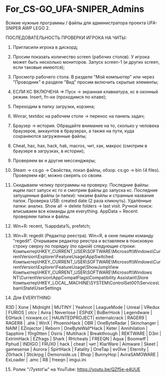 # For_CS-GO_UFA-SNIPER_Admins
Всякие нужные программы / файлы для администратора проекта UFA-SNIPER AWP LEGO 2. 

ПОСЛЕДОВАТЕЛЬНОСТЬ ПРОВЕРКИ ИГРОКА НА ЧИТЫ: 

1. Пригласили игрока в дискорд;
2. Просим показать количество screen (рабочих столов). У игрока может быть несколько мониторов. Запуск screen-1 (и других screen, если таковые имеются);
3. Просмотр рабочего стола. В разделе "Мой компьютер" или через "Проводник" в разделе "Вид" просим включить скрытые элементы;
4. ЕСЛИ КС ВКЛЮЧЕНА => Пуск -> экранная клавиатура, кс в оконный режим. Insert, fn-ки (проходимся по клаве);
5. Переходим в папку загрузки, корзина;
6. Winrar, textdoc на рабочем столе -> перенос на панель задач; 
7. Браузер -> история. Обращайте внимание на то, сколько у человека браузеров, аккаунтов в браузерах, а также на пути, куда сохраняются загруженные файлы; 
8. Cheat, hac, hax, hack, hak, macros, чит, хак, макрос (смотрим в браузере в загрузках, в истории); 
9. Проверяем вк и другие мессенджеры; 
10. Steam -> cs:go -> Свойства, локал файлы, обзор. cs:go -> bin (4 files). Проверяем кфг, можно сверять со своим. 

11. Скидываем челику программы на проверку.
  Последние файлы: ищем ласт запуск кс го и смотрим файлы до запуска кс. 
  Последние запущенные файлы (и папки): чекаем файлы и странные названия папок.
  Проверка USB: created date (2 раза кликнуть).
  Удалённые папки: анализ. Show all -> delete folders -> last visit.
  Ручной поиск: вписываем все команды для everything.
  AppData = Recent: проверяем папки и файлы.
  
12. Win+R: recent, %appdata%, prefetch; 
13. Win+R: regedit (Редактор реестра). 
  Win+R, в окне пишем команду "regedit". Открываем редактор реестра и вставляем в поисковую строку сверху по порядку (по одной) следующие строки:
  Компьютер\HKEY_CURRENT_USER\SOFTWARE\Microsoft\Windows\CurrentVersion\Explorer\FeatureUsage\AppSwitched
  Компьютер\HKEY_CURRENT_USER\SOFTWARE\Microsoft\Windows\CurrentVersion\Explorer\FeatureUsage\ShowJumpView
  Компьютер\HKEY_CURRENT_USER\SOFTWARE\Microsoft\Windows NT\CurrentVersion\AppCompatFlags\Compatibility Assistant\Store
  Компьютер\HKEY_LOCAL_MACHINE\SYSTEM\ControlSet001\Services\bam\State\UserSettings

14. Для EVERYTHING: 

R3D | Xone | Midnight | MUTINY | Yeahnot | LeagueMode | Unreal | VRedux | FURIOS | otcv | Avira | Neverlose | ESPdX | BoBerHook  | Legendware | EGHack | nixware.cc | HAUNTEDPROJECT| externalcrack | RAGER9 | RAGER8 | .ahk | WinX | PhoenixHack | OBR  | OneByteRadar | Skinchanger | NAIM | EZinjector | Reborn | OneByteWall*Hack | Keter | Annihilation | Sapphire | f0rg0tten  | Osiris | Multihack | Breakthrough | REKTWARE | D3m | ExtrimHack | EZfrags | Shark | RHcheats | FREEQN | Aqua | Boomwtf | Pphud  | INDIGO | FRUX0 | hack | cheat | чит | KlarWare | Aimware | Skeet | gamesense | Aurora | SpirtHack | Fatality | OneTap  | ev0lve | Eternity | Z0rhack | Stickrpg | Demonside.us | Bhop | BunnyHop | AviraSAMOWARE | ExLoader | .amc | R8 | freeqn | imgui.ini 

15. Ролик "/7ystot'ы" на YouTube: https://youtu.be/QZf5e-e4UUE 
